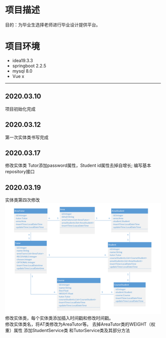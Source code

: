 # 项目描述
目的：为毕业生选择老师进行毕业设计提供平台。  

# 项目环境
* idea19.3.3
* springboot 2.2.5
* mysql 8.0
* Vue x

***

## 2020.03.10
项目初始化完成

## 2020.03.12
第一次实体类书写完成

## 2020.03.17
修改实体类
Tutor添加password属性，Student id属性去掉自增长;
编写基本repository接口

## 2020.03.19
实体类第四次修改
![entity01](image/entity0104.png)
修改实体类，每个实体类添加插入时间戳和修改时间戳。  
修改实体类名，将AT类修改为AreaTutor等。
去掉AreaTutor类的WEIGHT（权重）属性
添加StudentService类
和TutorService类及其部分方法
    